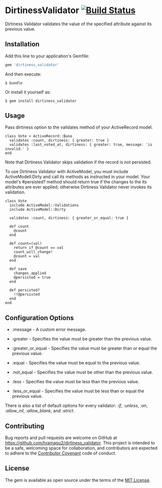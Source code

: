 # DirtinessValidator [![Build Status](https://travis-ci.org/tyamagu2/dirtiness_validator.svg?branch=master)](https://travis-ci.org/tyamagu2/dirtiness_validator)

Dirtiness Validator validates the value of the specified attribute against its previous value.

## Installation

Add this line to your application's Gemfile:

```ruby
gem 'dirtiness_validator'
```

And then execute:

    $ bundle

Or install it yourself as:

    $ gem install dirtiness_validator

## Usage

Pass dirtiness option to the validates method of your ActiveRecord model.

```
class Vote < ActiveRecord::Base
  validates :count, dirtiness: { greater: true }
  validates :last_voted_at, dirtiness: { greater: true, message: 'is invalid.' }
end
```

Note that Dirtiness Validator skips validation if the record is not persisted.

To use Dirtiness Validator with ActiveModel, you must include ActiveModell:Dirty and call its methods as instructed in your model.
Your model's #persisted? method should return true if the changes to the its attributes are ever applied;
otherwise Dirtiness Validator never invokes its validation.

```
class Vote
  include ActiveModel::Validations
  include ActiveModel::Dirty

  validates :count, dirtiness: { greater_or_equal: true }

  def count
    @count
  end

  def count=(val)
    return if @count == val
    count_will_change!
    @count = val
  end

  def save
    changes_applied
    @persisted = true
  end

  def persisted?
    !!@persisted
  end
end
```

## Configuration Options

- :message - A custom error message.

- :greater - Specifies the value must be greater than the previous value.

- :greater_or_equal - Specifies the value must be greater than or equal the previous value.

- :equal - Specifies the value must be equal to the previous value.

- :not_equal - Specifies the value must be other than the previous value.

- :less - Specifies the value must be less than the previous value.

- :less_or_equal - Specifies the value must be less than or equal the previous value.

There is also a list of default options for every validator:
_:if_, _:unless_, _:on_, _:allow_nil_, _:allow_blank_, and _:strict_.

## Contributing

Bug reports and pull requests are welcome on GitHub at https://github.com/tyamagu2/dirtiness_validator. This project is intended to be a safe, welcoming space for collaboration, and contributors are expected to adhere to the [Contributor Covenant](contributor-covenant.org) code of conduct.

## License

The gem is available as open source under the terms of the [MIT License](http://opensource.org/licenses/MIT).

